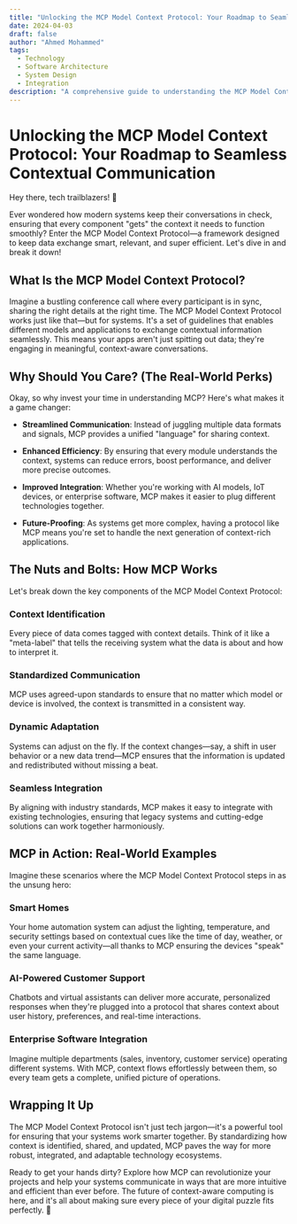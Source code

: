 ```yaml
---
title: "Unlocking the MCP Model Context Protocol: Your Roadmap to Seamless Contextual Communication"
date: 2024-04-03
draft: false
author: "Ahmed Mohammed"
tags:
  - Technology
  - Software Architecture
  - System Design
  - Integration
description: "A comprehensive guide to understanding the MCP Model Context Protocol and its role in enabling seamless contextual communication between systems."
---
```

# Unlocking the MCP Model Context Protocol: Your Roadmap to Seamless Contextual Communication

Hey there, tech trailblazers! 👋

Ever wondered how modern systems keep their conversations in check, ensuring that every component "gets" the context it needs to function smoothly? Enter the MCP Model Context Protocol—a framework designed to keep data exchange smart, relevant, and super efficient. Let's dive in and break it down!

## What Is the MCP Model Context Protocol?

Imagine a bustling conference call where every participant is in sync, sharing the right details at the right time. The MCP Model Context Protocol works just like that—but for systems. It's a set of guidelines that enables different models and applications to exchange contextual information seamlessly. This means your apps aren't just spitting out data; they're engaging in meaningful, context-aware conversations.

## Why Should You Care? (The Real-World Perks)

Okay, so why invest your time in understanding MCP? Here's what makes it a game changer:

- **Streamlined Communication**: Instead of juggling multiple data formats and signals, MCP provides a unified "language" for sharing context.

- **Enhanced Efficiency**: By ensuring that every module understands the context, systems can reduce errors, boost performance, and deliver more precise outcomes.

- **Improved Integration**: Whether you're working with AI models, IoT devices, or enterprise software, MCP makes it easier to plug different technologies together.

- **Future-Proofing**: As systems get more complex, having a protocol like MCP means you're set to handle the next generation of context-rich applications.

## The Nuts and Bolts: How MCP Works

Let's break down the key components of the MCP Model Context Protocol:

### Context Identification

Every piece of data comes tagged with context details. Think of it like a "meta-label" that tells the receiving system what the data is about and how to interpret it.

### Standardized Communication

MCP uses agreed-upon standards to ensure that no matter which model or device is involved, the context is transmitted in a consistent way.

### Dynamic Adaptation

Systems can adjust on the fly. If the context changes—say, a shift in user behavior or a new data trend—MCP ensures that the information is updated and redistributed without missing a beat.

### Seamless Integration

By aligning with industry standards, MCP makes it easy to integrate with existing technologies, ensuring that legacy systems and cutting-edge solutions can work together harmoniously.

## MCP in Action: Real-World Examples

Imagine these scenarios where the MCP Model Context Protocol steps in as the unsung hero:

### Smart Homes

Your home automation system can adjust the lighting, temperature, and security settings based on contextual cues like the time of day, weather, or even your current activity—all thanks to MCP ensuring the devices "speak" the same language.

### AI-Powered Customer Support

Chatbots and virtual assistants can deliver more accurate, personalized responses when they're plugged into a protocol that shares context about user history, preferences, and real-time interactions.

### Enterprise Software Integration

Imagine multiple departments (sales, inventory, customer service) operating different systems. With MCP, context flows effortlessly between them, so every team gets a complete, unified picture of operations.

## Wrapping It Up

The MCP Model Context Protocol isn't just tech jargon—it's a powerful tool for ensuring that your systems work smarter together. By standardizing how context is identified, shared, and updated, MCP paves the way for more robust, integrated, and adaptable technology ecosystems.

Ready to get your hands dirty? Explore how MCP can revolutionize your projects and help your systems communicate in ways that are more intuitive and efficient than ever before. The future of context-aware computing is here, and it's all about making sure every piece of your digital puzzle fits perfectly. 🚀 